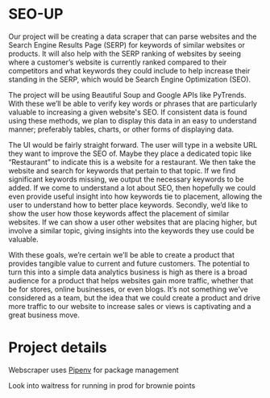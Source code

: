 # SEO-UP

Our project will be creating a data scraper that can parse websites and the Search Engine Results Page (SERP) for keywords of similar websites or products. It will also help with the SERP ranking of websites by seeing where a customer’s website is currently ranked compared to their competitors and what keywords they could include to help increase their standing in the SERP, which would be Search Engine Optimization (SEO).
  
The project will be using Beautiful Soup and Google APIs like PyTrends. With these we’ll be able to verify key words or phrases that are particularly valuable to increasing a given website's SEO. If consistent data is found using these methods, we plan to display this data in an easy to understand manner; preferably tables, charts, or other forms of displaying data.
  
The UI would be fairly straight forward. The user will type in a website URL they want to improve the SEO of. Maybe they place a dedicated topic like “Restaurant” to indicate this is a website for a restaurant. We then take the website and search for keywords that pertain to that topic. If we find significant keywords missing, we output the necessary keywords to be added. If we come to understand a lot about SEO, then hopefully we could even provide useful insight into how keywords tie to placement, allowing the user to understand how to better place keywords. Secondly, we’d like to show the user how those keywords affect the placement of similar websites. If we can show a user other websites that are placing higher, but involve a similar topic, giving insights into the keywords they use could be valuable.
	
With these goals, we’re certain we’ll be able to create a product that provides tangible value to current and future customers. The potential to turn this into a simple data analytics business is high as there is a broad audience for a product that helps websites gain more traffic, whether that be for stores, online businesses, or even blogs. It’s not something we’ve considered as a team, but the idea that we could create a product and drive more traffic to our website to increase sales or views is captivating and a great business move.


# Project details

Webscraper uses [Pipenv](https://pipenv.pypa.io/en/latest/) for package management

Look into waitress for running in prod for brownie points
